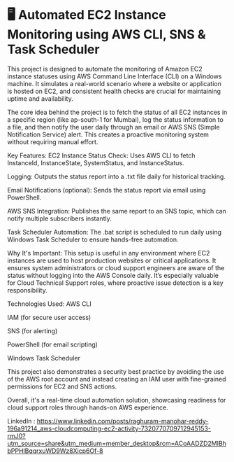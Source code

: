 # 🖥️ Automated EC2 Instance Monitoring using AWS CLI, SNS & Task Scheduler
This project is designed to automate the monitoring of Amazon EC2 instance statuses using AWS Command Line Interface (CLI) on a Windows machine. It simulates a real-world scenario where a website or application is hosted on EC2, and consistent health checks are crucial for maintaining uptime and availability.

The core idea behind the project is to fetch the status of all EC2 instances in a specific region (like ap-south-1 for Mumbai), log the status information to a file, and then notify the user daily through an email or AWS SNS (Simple Notification Service) alert. This creates a proactive monitoring system without requiring manual effort.

Key Features:
EC2 Instance Status Check: Uses AWS CLI to fetch InstanceId, InstanceState, SystemStatus, and InstanceStatus.

Logging: Outputs the status report into a .txt file daily for historical tracking.

Email Notifications (optional): Sends the status report via email using PowerShell.

AWS SNS Integration: Publishes the same report to an SNS topic, which can notify multiple subscribers instantly.

Task Scheduler Automation: The .bat script is scheduled to run daily using Windows Task Scheduler to ensure hands-free automation.

Why It's Important:
This setup is useful in any environment where EC2 instances are used to host production websites or critical applications. It ensures system administrators or cloud support engineers are aware of the status without logging into the AWS Console daily. It’s especially valuable for Cloud Technical Support roles, where proactive issue detection is a key responsibility.

Technologies Used:
AWS CLI

IAM (for secure user access)

SNS (for alerting)

PowerShell (for email scripting)

Windows Task Scheduler

This project also demonstrates a security best practice by avoiding the use of the AWS root account and instead creating an IAM user with fine-grained permissions for EC2 and SNS actions.

Overall, it's a real-time cloud automation solution, showcasing readiness for cloud support roles through hands-on AWS experience.

LinkedIn : https://www.linkedin.com/posts/raghuram-manohar-reddy-196a91214_aws-cloudcomputing-ec2-activity-7320770709712945153-rmJ0?utm_source=share&utm_medium=member_desktop&rcm=ACoAADZD2MIBhbPPHlBqqrxuWD9Wz8Xicp6Of-8

